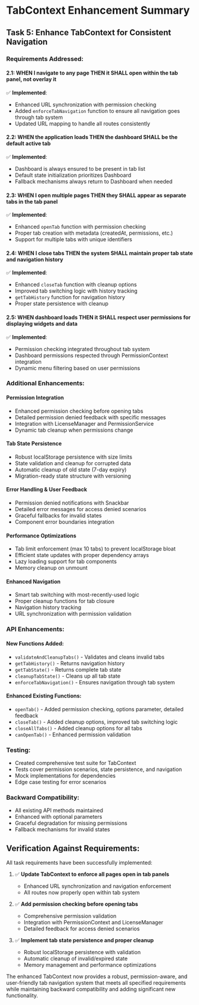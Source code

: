 # TabContext Enhancement Summary

## Task 5: Enhance TabContext for Consistent Navigation

### Requirements Addressed:

#### 2.1: WHEN I navigate to any page THEN it SHALL open within the tab panel, not overlay it
✅ **Implemented**: 
- Enhanced URL synchronization with permission checking
- Added `enforceTabNavigation` function to ensure all navigation goes through tab system
- Updated URL mapping to handle all routes consistently

#### 2.2: WHEN the application loads THEN the dashboard SHALL be the default active tab
✅ **Implemented**:
- Dashboard is always ensured to be present in tab list
- Default state initialization prioritizes Dashboard
- Fallback mechanisms always return to Dashboard when needed

#### 2.3: WHEN I open multiple pages THEN they SHALL appear as separate tabs in the tab panel
✅ **Implemented**:
- Enhanced `openTab` function with permission checking
- Proper tab creation with metadata (createdAt, permissions, etc.)
- Support for multiple tabs with unique identifiers

#### 2.4: WHEN I close tabs THEN the system SHALL maintain proper tab state and navigation history
✅ **Implemented**:
- Enhanced `closeTab` function with cleanup options
- Improved tab switching logic with history tracking
- `getTabHistory` function for navigation history
- Proper state persistence with cleanup

#### 2.5: WHEN dashboard loads THEN it SHALL respect user permissions for displaying widgets and data
✅ **Implemented**:
- Permission checking integrated throughout tab system
- Dashboard permissions respected through PermissionContext integration
- Dynamic menu filtering based on user permissions

### Additional Enhancements:

#### Permission Integration
- Enhanced permission checking before opening tabs
- Detailed permission denied feedback with specific messages
- Integration with LicenseManager and PermissionService
- Dynamic tab cleanup when permissions change

#### Tab State Persistence
- Robust localStorage persistence with size limits
- State validation and cleanup for corrupted data
- Automatic cleanup of old state (7-day expiry)
- Migration-ready state structure with versioning

#### Error Handling & User Feedback
- Permission denied notifications with Snackbar
- Detailed error messages for access denied scenarios
- Graceful fallbacks for invalid states
- Component error boundaries integration

#### Performance Optimizations
- Tab limit enforcement (max 10 tabs) to prevent localStorage bloat
- Efficient state updates with proper dependency arrays
- Lazy loading support for tab components
- Memory cleanup on unmount

#### Enhanced Navigation
- Smart tab switching with most-recently-used logic
- Proper cleanup functions for tab closure
- Navigation history tracking
- URL synchronization with permission validation

### API Enhancements:

#### New Functions Added:
- `validateAndCleanupTabs()` - Validates and cleans invalid tabs
- `getTabHistory()` - Returns navigation history
- `getTabState()` - Returns complete tab state
- `cleanupTabState()` - Cleans up all tab state
- `enforceTabNavigation()` - Ensures navigation through tab system

#### Enhanced Existing Functions:
- `openTab()` - Added permission checking, options parameter, detailed feedback
- `closeTab()` - Added cleanup options, improved tab switching logic
- `closeAllTabs()` - Added cleanup options for all tabs
- `canOpenTab()` - Enhanced permission validation

### Testing:
- Created comprehensive test suite for TabContext
- Tests cover permission scenarios, state persistence, and navigation
- Mock implementations for dependencies
- Edge case testing for error scenarios

### Backward Compatibility:
- All existing API methods maintained
- Enhanced with optional parameters
- Graceful degradation for missing permissions
- Fallback mechanisms for invalid states

## Verification Against Requirements:

All task requirements have been successfully implemented:

1. ✅ **Update TabContext to enforce all pages open in tab panels**
   - Enhanced URL synchronization and navigation enforcement
   - All routes now properly open within tab system

2. ✅ **Add permission checking before opening tabs**
   - Comprehensive permission validation
   - Integration with PermissionContext and LicenseManager
   - Detailed feedback for access denied scenarios

3. ✅ **Implement tab state persistence and proper cleanup**
   - Robust localStorage persistence with validation
   - Automatic cleanup of invalid/expired state
   - Memory management and performance optimizations

The enhanced TabContext now provides a robust, permission-aware, and user-friendly tab navigation system that meets all specified requirements while maintaining backward compatibility and adding significant new functionality.